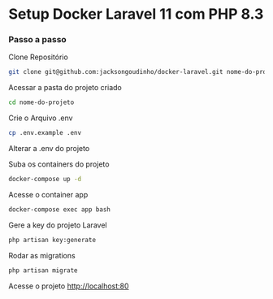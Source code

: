 
# Setup Docker Laravel 11 com PHP 8.3

### Passo a passo

Clone Repositório
```sh
git clone git@github.com:jacksongoudinho/docker-laravel.git nome-do-projeto
```

Acessar a pasta do projeto criado
```sh
cd nome-do-projeto
```

Crie o Arquivo .env
```sh
cp .env.example .env
```

Alterar a .env do projeto


Suba os containers do projeto
```sh
docker-compose up -d
```

Acesse o container app
```sh
docker-compose exec app bash
```

Gere a key do projeto Laravel
```sh
php artisan key:generate
```

Rodar as migrations
```sh
php artisan migrate
```

Acesse o projeto
[http://localhost:80](http://localhost:80)
